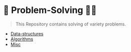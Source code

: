 # 🔲 Problem-Solving 📝🧮
> This Repository contains solving of variety problems.
 - [Data-structures](https://github.com/ColonelAVP/Problem-Solving-/tree/master/Data-structures) 
 - [Algorithms](https://github.com/ColonelAVP/Problem-Solving-/tree/master/Algorithms)
 - [Misc](https://github.com/ColonelAVP/Problem-Solving-/tree/master/Miscellaneous)

